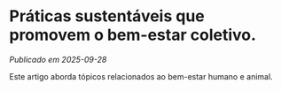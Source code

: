 # Práticas sustentáveis que promovem o bem-estar coletivo.

*Publicado em 2025-09-28*

Este artigo aborda tópicos relacionados ao bem-estar humano e animal.
